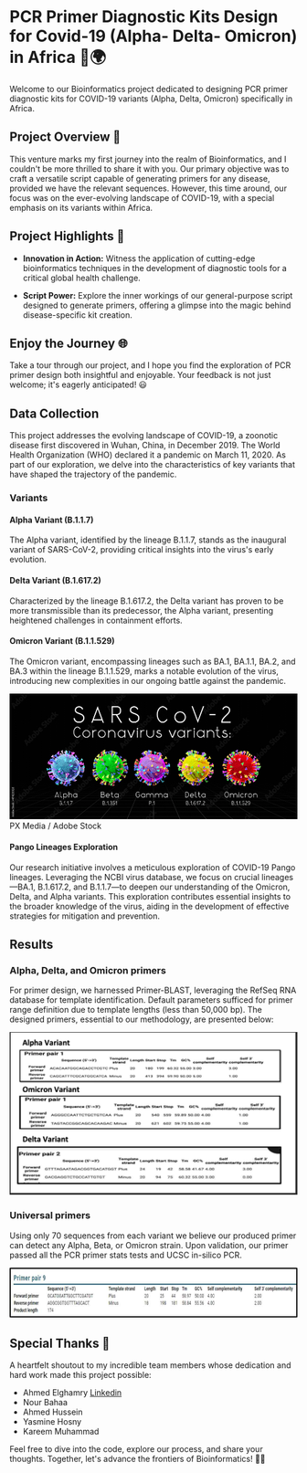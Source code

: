 # PCR Primer Diagnostic Kits Design for Covid-19 (Alpha- Delta- Omicron) in Africa 🧬🌍

Welcome to our Bioinformatics project dedicated to designing PCR primer diagnostic kits for COVID-19 variants (Alpha, Delta, Omicron) specifically in Africa.

## Project Overview 🚀

This venture marks my first journey into the realm of Bioinformatics, and I couldn't be more thrilled to share it with you. Our primary objective was to craft a versatile script capable of generating primers for any disease, provided we have the relevant sequences. However, this time around, our focus was on the ever-evolving landscape of COVID-19, with a special emphasis on its variants within Africa.

## Project Highlights 🌟

- **Innovation in Action:** Witness the application of cutting-edge bioinformatics techniques in the development of diagnostic tools for a critical global health challenge.

- **Script Power:** Explore the inner workings of our general-purpose script designed to generate primers, offering a glimpse into the magic behind disease-specific kit creation.

## Enjoy the Journey 🌐

Take a tour through our project, and I hope you find the exploration of PCR primer design both insightful and enjoyable. Your feedback is not just welcome; it's eagerly anticipated! 😃

## Data Collection

This project addresses the evolving landscape of COVID-19, a zoonotic disease first discovered in Wuhan, China, in December 2019. The World Health Organization (WHO) declared it a pandemic on March 11, 2020. As part of our exploration, we delve into the characteristics of key variants that have shaped the trajectory of the pandemic.

### Variants

#### Alpha Variant (B.1.1.7)
The Alpha variant, identified by the lineage B.1.1.7, stands as the inaugural variant of SARS-CoV-2, providing critical insights into the virus's early evolution.

#### Delta Variant (B.1.617.2)
Characterized by the lineage B.1.617.2, the Delta variant has proven to be more transmissible than its predecessor, the Alpha variant, presenting heightened challenges in containment efforts.

#### Omicron Variant (B.1.1.529)
The Omicron variant, encompassing lineages such as BA.1, BA.1.1, BA.2, and BA.3 within the lineage B.1.1.529, marks a notable evolution of the virus, introducing new complexities in our ongoing battle against the pandemic.

![](/Pictures/Covid%20Variants.jpeg)
 PX Media / Adobe Stock

#### Pango Lineages Exploration

Our research initiative involves a meticulous exploration of COVID-19 Pango lineages. Leveraging the NCBI virus database, we focus on crucial lineages—BA.1, B.1.617.2, and B.1.1.7—to deepen our understanding of the Omicron, Delta, and Alpha variants. This exploration contributes essential insights to the broader knowledge of the virus, aiding in the development of effective strategies for mitigation and prevention.

## Results

### Alpha, Delta, and Omicron primers 
For primer design, we harnessed Primer-BLAST, leveraging the RefSeq RNA database for template identification. Default parameters sufficed for primer range definition due to template lengths (less than 50,000 bp).
The designed primers, essential to our methodology, are presented below:

![](/Pictures/Primers.png)

### Universal primers 
Using only 70 sequences from each variant we believe our produced primer can detect any Alpha, Beta, or Omicron strain. Upon validation, our primer passed all the PCR primer stats tests and UCSC in-silico PCR.

![](/Pictures/Universal_Primer.jpeg)

## Special Thanks 🙌

A heartfelt shoutout to my incredible team members whose dedication and hard work made this project possible:

- Ahmed Elghamry [Linkedin](https://www.linkedin.com/in/ahmed-elghamry-7b22829a/)
- Nour Bahaa
- Ahmed Hussein
- Yasmine Hosny
- Kareem Muhammad

Feel free to dive into the code, explore our process, and share your thoughts. Together, let's advance the frontiers of Bioinformatics! 🧪🔬
